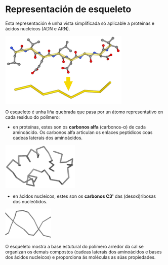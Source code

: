 # Representación de esqueleto
Esta representación é unha vista simplificada só aplicable a proteínas e ácidos nucleicos (ADN e ARN).

![Esqueleto](static/img/squ2.png)

O esqueleto é unha liña quebrada que pasa por un átomo representativo en cada residuo do polímero:

* en proteínas, estes son os **carbonos alfa** (carbonos-α) de cada aminoácido. Os carbonos alfa articulan os enlaces peptídicos coas cadeas laterais dos aminoácidos.

![Esqueleto peptídico](static/img/squ1.png)  

* en ácidos nucleicos, estes son os **carbonos C3'** das (desoxi)ribosas dos nucleótidos.  

![Esqueleto nucleico](static/img/sqeun.png)

O esqueleto mostra a base estutural do polímero arredor da cal se organizan os demais compostos (cadeas laterais dos aminoácidos e bases dos ácidos nucleicos) e proporciona ás moléculas as súas propiedades.
